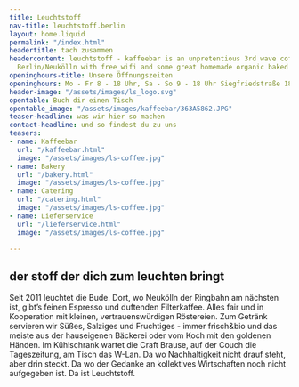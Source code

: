 ```yaml
---
title: Leuchtstoff
nav-title: leuchtstoff.berlin
layout: home.liquid
permalink: "/index.html"
headertitle: tach zusammen
headercontent: leuchtstoff - kaffeebar is an unpretentious 3rd wave coffee shop in
  Berlin/Neukölln with free wifi and some great homemade organic baked goods
openinghours-title: Unsere Öffnungszeiten
openinghours: Mo - Fr 8 - 18 Uhr, Sa - So 9 - 18 Uhr Siegfriedstraße 18,12051 Berlin
header-image: "/assets/images/ls_logo.svg"
opentable: Buch dir einen Tisch
opentable_image: "/assets/images/kaffeebar/363A5862.JPG"
teaser-headline: was wir hier so machen
contact-headline: und so findest du zu uns
teasers:
- name: Kaffeebar
  url: "/kaffeebar.html"
  image: "/assets/images/ls-coffee.jpg"
- name: Bakery
  url: "/bakery.html"
  image: "/assets/images/ls-coffee.jpg"
- name: Catering
  url: "/catering.html"
  image: "/assets/images/ls-coffee.jpg"
- name: Lieferservice
  url: "/lieferservice.html"
  image: "/assets/images/ls-coffee.jpg"

---
```

## der stoff der dich zum leuchten bringt

Seit 2011 leuchtet die Bude. Dort, wo Neukölln der Ringbahn am nächsten ist, gibt’s feinen Espresso und duftenden Filterkaffee. Alles fair und in Kooperation mit kleinen, vertrauenswürdigen Röstereien. Zum Getränk servieren wir Süßes, Salziges und Fruchtiges - immer frisch&bio und das meiste aus der hauseigenen Bäckerei oder vom Koch mit den goldenen Händen. Im Kühlschrank wartet die Craft Brause, auf der Couch die Tageszeitung, am Tisch das W-Lan. Da wo Nachhaltigkeit nicht drauf steht, aber drin steckt. Da wo der Gedanke an kollektives Wirtschaften noch nicht aufgegeben ist. Da ist Leuchtstoff.